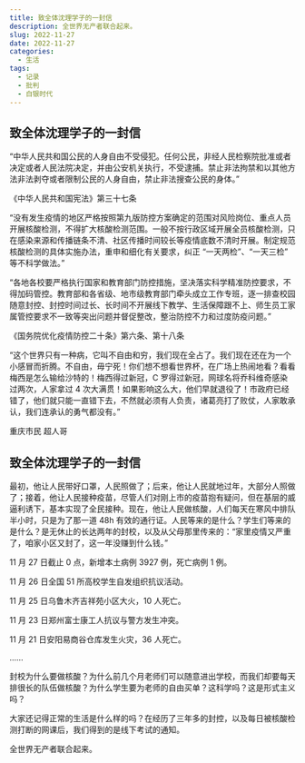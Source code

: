 ```yaml
---
title: 致全体沈理学子的一封信
description: 全世界无产者联合起来。
slug: 2022-11-27
date: 2022-11-27
categories:
  - 生活
tags:
  - 记录
  - 批判
  - 白银时代
---
```


## 致全体沈理学子的一封信

“中华人民共和国公民的人身自由不受侵犯。任何公民，非经人民检察院批准或者决定或者人民法院决定，并由公安机关执行，不受逮捕。禁止非法拘禁和以其他方法非法剥夺或者限制公民的人身自由，禁止非法搜查公民的身体。”

《中华人民共和国宪法》第三十七条

“没有发生疫情的地区严格按照第九版防控方案确定的范围对风险岗位、重点人员开展核酸检测，不得扩大核酸检测范围。一般不按行政区域开展全员核酸检测，只在感染来源和传播链条不清、社区传播时间较长等疫情底数不清时开展。制定规范核酸检测的具体实施办法，重申和细化有关要求，纠正 “一天两检”、“一天三检” 等不科学做法。”

“各地各校要严格执行国家和教育部门防控措施，坚决落实科学精准防控要求，不得加码管控。教育部和各省级、地市级教育部门牵头成立工作专班，逐一排查校园随意封控、封控时间过长、长时间不开展线下教学、生活保障跟不上、师生员工家属管控要求不一致等突出问题并督促整改，整治防控不力和过度防疫问题。”

《国务院优化疫情防控二十条》第六条、第十八条

“这个世界只有一种病，它叫不自由和穷，我们现在全占了。我们现在还在为一个小感冒而折腾。不自由，毋宁死！你们想不想看世界杯，在广场上热闹地看？看看梅西是怎么输给沙特的！梅西得过新冠，C 罗得过新冠，网球名将乔科维奇感染过两次，人家拿过 4 次大满贯！如果影响这么大，他们早就退役了！市政府已经错了，他们就只能一直错下去，不然就必须有人负责，诸葛亮打了败仗，人家敢承认，我们连承认的勇气都没有。”

重庆市民 超人哥

## 致全体沈理学子的一封信

最初，他让人民带好口罩，人民照做了；后来，他让人民就地过年，大部分人照做了；接着，他让人民接种疫苗，尽管人们对刚上市的疫苗抱有疑问，但在基层的威逼利诱下，基本实现了全民接种。现在，他让人民做核酸，人们每天在寒风中排队半小时，只是为了那一道 48h 有效的通行证。人民等来的是什么？学生们等来的是什么？是无休止的长达两年的封校，以及从父母那里传来的：“家里疫情又严重了，咱家小区又封了，这一年没赚到什么钱。”

11 月 27 日截止 0 点，新增本土病例 3927 例，死亡病例 1 例。

11 月 26 日全国 51 所高校学生自发组织抗议活动。

11 月 25 日乌鲁木齐吉祥苑小区大火，10 人死亡。

11 月 23 日郑州富士康工人抗议与警方发生冲突。

11 月 21 日安阳易商谷仓库发生火灾，36 人死亡。

……

封校为什么要做核酸？为什么前几个月老师们可以随意进出学校，而我们却要每天排很长的队伍做核酸？为什么学生要为老师的自由买单？这科学吗？这是形式主义吗？

大家还记得正常的生活是什么样的吗？在经历了三年多的封控，以及每日被核酸检测打断的网课后，我们得到的是线下考试的通知。

全世界无产者联合起来。
